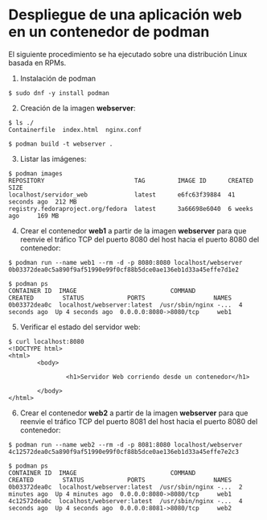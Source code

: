 # Despliegue de una aplicación web en un contenedor de podman 

El siguiente procedimiento se ha ejecutado sobre una distribución Linux basada en RPMs.

1. Instalación de podman


```
$ sudo dnf -y install podman
```

2. Creación de la imagen **webserver**:

```
$ ls ./
Containerfile  index.html  nginx.conf

$ podman build -t webserver .
```

3. Listar las imágenes:

```
$ podman images
REPOSITORY                         TAG         IMAGE ID      CREATED         SIZE
localhost/servidor_web             latest      e6fc63f39884  41 seconds ago  212 MB
registry.fedoraproject.org/fedora  latest      3a66698e6040  6 weeks ago     169 MB
```

4. Crear el contenedor **web1** a partir de la imagen **webserver** para que reenvie el tráfico TCP del puerto 8080 del host hacia el puerto 8080 del contenedor:

```
$ podman run --name web1 --rm -d -p 8080:8080 localhost/webserver
0b03372dea0c5a890f9af51990e99f0cf88b5dce0ae136eb1d33a45effe7d1e2

$ podman ps
CONTAINER ID  IMAGE                          COMMAND               CREATED        STATUS            PORTS                   NAMES
0b03372dea0c  localhost/webserver:latest  /usr/sbin/nginx -...  4 seconds ago  Up 4 seconds ago  0.0.0.0:8080->8080/tcp     web1
```

5. Verificar el estado del servidor web:

```
$ curl localhost:8080
<!DOCTYPE html>
<html>
        <body>

                <h1>Servidor Web corriendo desde un contenedor</h1>

        </body>
</html>
```

6. Crear el contenedor **web2** a partir de la imagen **webserver** para que reenvie el tráfico TCP del puerto 8081 del host hacia el puerto 8080 del contenedor:

```
$ podman run --name web2 --rm -d -p 8081:8080 localhost/webserver
4c12572dea0c5a890f9af51990e99f0cf88b5dce0ae136eb1d33a45effe7e2c3

$ podman ps
CONTAINER ID  IMAGE                          COMMAND               CREATED        STATUS            PORTS                   NAMES
0b03372dea0c  localhost/webserver:latest  /usr/sbin/nginx -...  2 minutes ago  Up 4 minutes ago  0.0.0.0:8080->8080/tcp     web1
4c12572dea0c  localhost/webserver:latest  /usr/sbin/nginx -...  4 seconds ago  Up 4 seconds ago  0.0.0.0:8081->8080/tcp     web2
```
